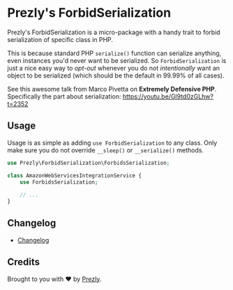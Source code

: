 # Prezly's ForbidSerialization

Prezly's ForbidSerialization is a micro-package with a handy trait 
to forbid serialization of specific class in PHP.

This is because standard PHP `serialize()` function can serialize anything,
even instances you'd never want to be serialized. So `ForbidSerialization`
is just a nice easy way to *opt-out* whenever you do not *intentionally* want
an object to be serialized (which should be the default in 99.99% of all cases).

See this awesome talk from Marco Pivetta on **Extremely Defensive PHP**. 
Specifically the part about serialization: https://youtu.be/Gl9td0zGLhw?t=2352

## Usage

Usage is as simple as adding `use ForbidSerialization` to any class. 
Only make sure you do not override `__sleep()` or `__serialize()` methods.

```php
use Prezly\ForbidSerialization\ForbidsSerialization;

class AmazonWebServicesIntegrationService {
    use ForbidsSerialization;
    
    // ...
}
```

## Changelog

- [Changelog](./CHANGELOG.md)

## Credits

Brought to you with :heart: by [Prezly](https://www.prezly.com/?utm_source=github&utm_campaign=slate).
